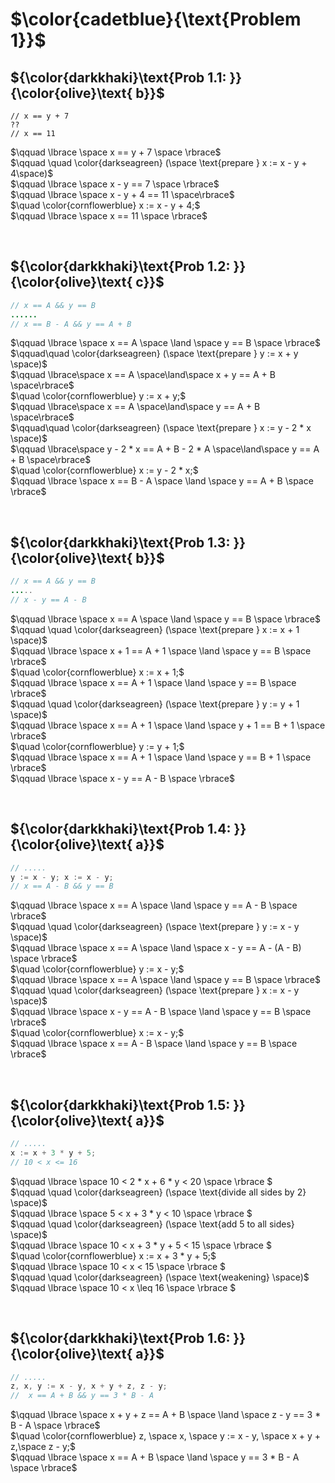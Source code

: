 # $\color{cadetblue}{\text{Problem 1}}$

## ${\color{darkkhaki}\text{Prob 1.1: }}{\color{olive}\text{ b}}$

```dafny
// x == y + 7  
??
// x == 11  
```

$\qquad \lbrace \space x == y + 7 \space \rbrace$  
$\qquad \quad \color{darkseagreen} (\space \text{prepare } x := x - y + 4\space)$  
$\qquad \lbrace \space x - y == 7 \space \rbrace$  
$\qquad \lbrace \space x - y + 4 == 11 \space\rbrace$  
$\quad \color{cornflowerblue} x := x - y + 4;$  
$\qquad \lbrace \space x == 11 \space \rbrace$  

&nbsp;

## ${\color{darkkhaki}\text{Prob 1.2: }}{\color{olive}\text{ c}}$

```java
// x == A && y == B 
......
// x == B - A && y == A + B 
```

$\qquad \lbrace \space x == A \space \land \space y == B \space \rbrace$  
$\qquad\quad \color{darkseagreen} (\space \text{prepare } y := x + y \space)$  
$\qquad \lbrace\space x == A \space\land\space x + y == A + B \space\rbrace$  
$\quad \color{cornflowerblue} y := x + y;$  
$\qquad \lbrace\space x == A \space\land\space y == A + B \space\rbrace$  
$\qquad\quad \color{darkseagreen} (\space \text{prepare } x := y - 2 * x \space)$  
$\qquad \lbrace\space y - 2 * x == A + B - 2 * A \space\land\space y == A + B \space\rbrace$  
$\quad \color{cornflowerblue} x := y - 2 * x;$  
$\qquad \lbrace \space x == B - A \space \land \space y == A + B \space \rbrace$  

&nbsp;

## ${\color{darkkhaki}\text{Prob 1.3: }}{\color{olive}\text{ b}}$

```java
// x == A && y == B 
.....
// x - y == A - B 
```

$\qquad \lbrace \space x == A \space \land \space y == B \space \rbrace$  
$\qquad \quad \color{darkseagreen} (\space \text{prepare } x := x + 1 \space)$  
$\qquad \lbrace \space x + 1 == A + 1 \space \land \space y == B \space \rbrace$  
$\quad \color{cornflowerblue} x := x + 1;$  
$\qquad \lbrace \space x == A + 1 \space \land \space y == B \space \rbrace$  
$\qquad \quad \color{darkseagreen} (\space \text{prepare } y := y + 1 \space)$  
$\qquad \lbrace \space x == A + 1 \space \land \space y + 1 == B + 1 \space \rbrace$  
$\quad \color{cornflowerblue} y := y + 1;$  
$\qquad \lbrace \space x == A + 1 \space \land \space y == B + 1 \space \rbrace$  
$\qquad \lbrace \space x - y == A - B \space \rbrace$  

&nbsp;

## ${\color{darkkhaki}\text{Prob 1.4: }}{\color{olive}\text{ a}}$

```java
// .....
y := x - y; x := x - y;
// x == A - B && y == B
```

$\qquad \lbrace \space x == A \space \land \space y == A - B \space \rbrace$  
$\qquad \quad \color{darkseagreen} (\space \text{prepare } y := x - y \space)$  
$\qquad \lbrace \space x == A \space \land \space x - y == A - (A - B) \space \rbrace$  
$\quad \color{cornflowerblue} y := x - y;$  
$\qquad \lbrace \space x == A \space \land \space y == B \space \rbrace$  
$\qquad \quad \color{darkseagreen} (\space \text{prepare } x := x - y \space)$  
$\qquad \lbrace \space x - y == A - B \space \land \space  y == B \space \rbrace$  
$\quad \color{cornflowerblue} x := x - y;$  
$\qquad \lbrace \space x == A - B \space \land \space y == B \space \rbrace$  

&nbsp;

## ${\color{darkkhaki}\text{Prob 1.5: }}{\color{olive}\text{ a}}$

```java
// .....
x := x + 3 * y + 5;
// 10 < x <= 16
```

$\qquad \lbrace \space 10 < 2 * x + 6 * y < 20 \space \rbrace $  
$\qquad \quad \color{darkseagreen} (\space \text{divide all sides by 2} \space)$  
$\qquad \lbrace \space 5 < x + 3 * y < 10 \space \rbrace $  
$\qquad \quad \color{darkseagreen} (\space \text{add 5 to all sides} \space)$  
$\qquad \lbrace \space 10 < x + 3 * y + 5 < 15 \space \rbrace $  
$\quad \color{cornflowerblue} x := x + 3 * y + 5;$  
$\qquad \lbrace \space 10 < x < 15 \space \rbrace $  
$\qquad \quad \color{darkseagreen} (\space \text{weakening} \space)$  
$\qquad \lbrace \space 10 < x \leq 16 \space \rbrace $  

&nbsp;

## ${\color{darkkhaki}\text{Prob 1.6: }}{\color{olive}\text{ a}}$

```java
// .....
z, x, y := x - y, x + y + z, z - y; 
//  x == A + B && y == 3 * B - A
```

$\qquad \lbrace \space  x + y + z == A + B \space \land \space z - y == 3 * B - A \space \rbrace$  
$\quad \color{cornflowerblue} z, \space x, \space y := x - y, \space x + y + z,\space z - y;$  
$\qquad \lbrace \space x == A + B \space \land \space y == 3 * B - A \space \rbrace$  

